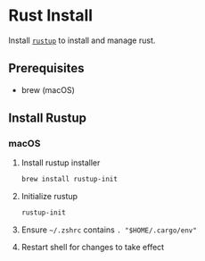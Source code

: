 # Rust Install

Install [`rustup`](https://rustup.rs) to install and manage rust.

## Prerequisites

- brew (macOS)

## Install Rustup

### macOS

1. Install rustup installer

    ```zsh
    brew install rustup-init
    ```

2. Initialize rustup

    ```zsh
    rustup-init
    ```

3. Ensure `~/.zshrc` contains `. "$HOME/.cargo/env"`

4. Restart shell for changes to take effect
